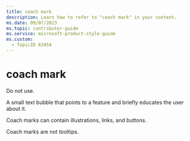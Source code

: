 ```yaml
---
title: coach mark
description: Learn how to refer to "coach mark" in your content.
ms.date: 09/07/2023
ms.topic: contributor-guide
ms.service: microsoft-product-style-guide
ms.custom:
  - TopicID 63454
---
```



# coach mark

Do not use.

A small text bubble that points to a feature and briefly educates the user about it.

Coach marks can contain illustrations, links, and buttons.

Coach marks are not tooltips.



